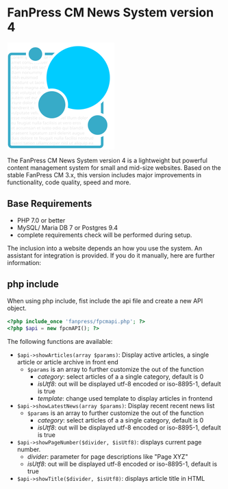 # FanPress CM News System version 4

![FanPress CM 4 Logo](/core/theme/logo.svg)

The FanPress CM News System version 4 is a lightweight but powerful content management system for small and mid-size websites. Based on the stable FanPress CM 3.x, this version includes major improvements in functionality, code quality, speed and more.

## Base Requirements

* PHP 7.0 or better
* MySQL/ Maria DB 7 or Postgres 9.4
* complete requirements check will be performed during setup.

The inclusion into a website depends an how you use the system. An assistant for integration is provided. If you do it manually, here are further information:

## php include

When using php include, fist include the api file and create a new API object.

```php
<?php include_once 'fanpress/fpcmapi.php'; ?>
<?php $api = new fpcmAPI(); ?>
```

The following functions are available:

* `$api->showArticles(array $params)`: Display active articles, a single article or article archive in front end
    * `$params` is an array to further customize the out of the function
        * _category_: select articles of a a single category, default is 0
        * _isUtf8_: out will be displayed utf-8 encoded or iso-8895-1, default is true
        * _template_: change used template to display articles in frontend
* `$api->showLatestNews(array $params)`: Display recent recent news list
    * `$params` is an array to further customize the out of the function
        * _category_: select articles of a a single category, default is 0
        * _isUtf8_: out will be displayed utf-8 encoded or iso-8895-1, default is true
* `$api->showPageNumber($divider, $isUtf8)`: displays current page number.
    * _divider_: parameter for page descriptions like "Page XYZ"
    * _isUtf8_: out will be displayed utf-8 encoded or iso-8895-1, default is true
* `$api->showTitle($divider, $isUtf8)`: displays article title in HTML <title>
    * _divider_: parameter for a separator of your text in <title>
    * _isUtf8_: out will be displayed utf-8 encoded or iso-8895-1, default is true
* `$api->legacyRedirect($articlesPerPage)`: perform redirect of article urls  in FanPress CM 1/2 style.

## iframes

In case you are using iframes you have to call the controllers manually.

* **your-domain.xyz/fanpress/index.php?module=fpcm/list**
    * show all active articles
* **your-domain.xyz/fanpress/index.php?module=fpcm/archive**
    * show article archive
* **your-domain.xyz/fanpress/index.php?module=fpcm/article&&id=A_DIGIT**
    * show a single article with given id including comments
* **your-domain.xyz/fanpress/index.php?module=fpcm/latest**
    * show latest news

## RSS Feed

If you want to provide the RSS feed for your visitors, just create a link to **your-domain.xyz/fanpress/index.php?module=fpcm/feed**. The link does not depend on the way you're using FanPress CM.

## Licence

FanPress CM 4 is provided under the GPL v3 and is free to use. Support is provided via GitHub.

## Contribution

Any kind of contribution to general development (code, feature requests/ ideas), translation into various languages, testing and so on is greatly appreciated. Feel free to leave a message.
